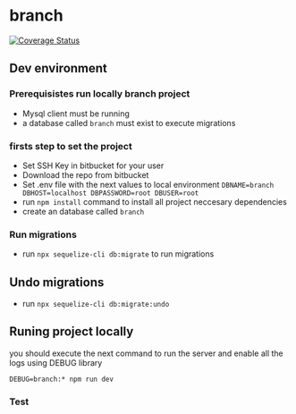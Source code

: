 # branch

[![Coverage Status](https://coveralls.io/repos/bitbucket/branchmotor/branch/badge.svg?branch=feature/add-unit-testing)](https://coveralls.io/bitbucket/branchmotor/branch?branch=feature/add-unit-testing)

## Dev environment


### Prerequisistes run locally branch project

- Mysql client must be running
- a database called ``branch`` must exist to execute migrations

### firsts step to set the project

- Set SSH Key in bitbucket for your user
- Download the repo from bitbucket
- Set .env file with the next values to local environment
    ``DBNAME=branch
    DBHOST=localhost
    DBPASSWORD=root
    DBUSER=root``
- run ``npm install`` command to install all project neccesary dependencies
- create an database called ``branch``

### Run migrations
- run ``npx sequelize-cli db:migrate`` to run migrations

## Undo migrations
- run ``npx sequelize-cli db:migrate:undo``

## Runing project locally

you should execute the next command to run the server and enable all the logs using DEBUG library

``DEBUG=branch:* npm run dev``


### Test


